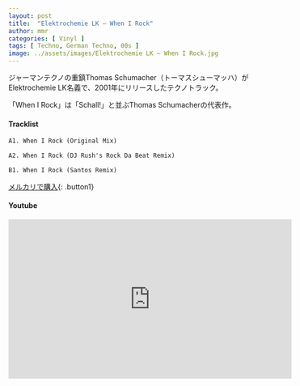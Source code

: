 ```yaml
---
layout: post
title:  "Elektrochemie LK – When I Rock"
author: mmr
categories: [ Vinyl ]
tags: [ Techno, German Techno, 00s ]
image: ../assets/images/Elektrochemie LK – When I Rock.jpg
---
```


ジャーマンテクノの重鎮Thomas Schumacher（トーマスシューマッハ）がElektrochemie LK名義で、2001年にリリースしたテクノトラック。

「When I Rock」は「Schall!」と並ぶThomas Schumacherの代表作。

#### Tracklist
```md
A1. When I Rock (Original Mix)

A2. When I Rock (DJ Rush's Rock Da Beat Remix) 

B1. When I Rock (Santos Remix) 
```

[メルカリで購入](https://jp.mercari.com/item/m37743482457?afid=6142608987){: .button1}

#### Youtube
<iframe width="560" height="315" src="https://www.youtube.com/embed/2tYr7taCzTE?si=wX4h6NziLGd7He8m" title="YouTube video player" frameborder="0" allow="accelerometer; autoplay; clipboard-write; encrypted-media; gyroscope; picture-in-picture; web-share" referrerpolicy="strict-origin-when-cross-origin" allowfullscreen></iframe>